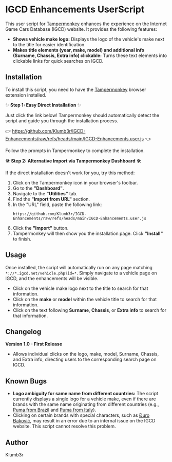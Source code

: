 # IGCD Enhancements UserScript

This user script for [Tampermonkey](https://www.tampermonkey.net/) enhances the experience on the Internet Game Cars Database (IGCD) website. It provides the following features:

* **Shows vehicle make logo:** Displays the logo of the vehicle's make next to the title for easier identification.
* **Makes title elements (year, make, model) and additional info (Surname, Chassis, Extra info) clickable:** Turns these text elements into clickable links for quick searches on IGCD.

## Installation

To install this script, you need to have the [Tampermonkey](https://www.tampermonkey.net/) browser extension installed.

✨ **Step 1: Easy Direct Installation** ✨

Just click the link below! Tampermonkey should automatically detect the script and guide you through the installation process.

👉 https://github.com/Klumb3r/IGCD-Enhancements/raw/refs/heads/main/IGCD-Enhancements.user.js 👈

Follow the prompts in Tampermonkey to complete the installation.

🛠️ **Step 2: Alternative Import via Tampermonkey Dashboard** 🛠️

If the direct installation doesn't work for you, try this method:

1.  Click on the Tampermonkey icon in your browser's toolbar.
2.  Go to the **"Dashboard"**.
3.  Navigate to the **"Utilities"** tab.
4.  Find the **"Import from URL"** section.
5.  In the "URL" field, paste the following link:
    ```
    https://github.com/Klumb3r/IGCD-Enhancements/raw/refs/heads/main/IGCD-Enhancements.user.js
    ```
6.  Click the **"Import"** button.
7.  Tampermonkey will then show you the installation page. Click **"Install"** to finish.

## Usage

Once installed, the script will automatically run on any page matching `*://*.igcd.net/vehicle.php?id=*`. Simply navigate to a vehicle page on IGCD, and the enhancements will be visible.
* Click on the vehicle make logo next to the title to search for that information.
* Click on the **make** or **model** within the vehicle title to search for that information.
* Click on the text following **Surname**, **Chassis**, or **Extra info** to search for that information.


## Changelog

**Version 1.0 - First Release**

* Allows individual clicks on the logo, make, model, Surname, Chassis, and Extra info, directing users to the corresponding search page on IGCD.

## Known Bugs

* **Logo ambiguity for same name from different countries:** The script currently displays a single logo for a vehicle make, even if there are brands with the same name originating from different countries (e.g., [Puma from Brazil](https://igcd.net/marque.php?id=Puma&pays=BR) and [Puma from Italy](https://igcd.net/marque.php?id=Puma&pays=IT)).
* Clicking on certain brands with special characters, such as [Đuro Đaković](https://igcd.net/vehicle.php?id=245829), may result in an error due to an internal issue on the IGCD website. This script cannot resolve this problem.

## Author

Klumb3r
